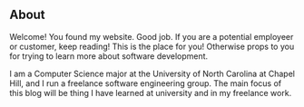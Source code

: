 ## About

Welcome! You found my website. Good job. If you are a potential employeer or customer, keep reading! This is the place for you! Otherwise props to you for trying to learn more about software development.

I am a Computer Science major at the University of North Carolina at Chapel Hill, and I run a freelance software engineering group. The main focus of this blog will be thing I have learned at university and in my freelance work. 